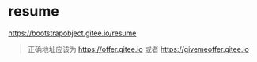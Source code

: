 # resume

 https://bootstrapobject.gitee.io/resume
 
> 正确地址应该为 https://offer.gitee.io 或者 https://givemeoffer.gitee.io